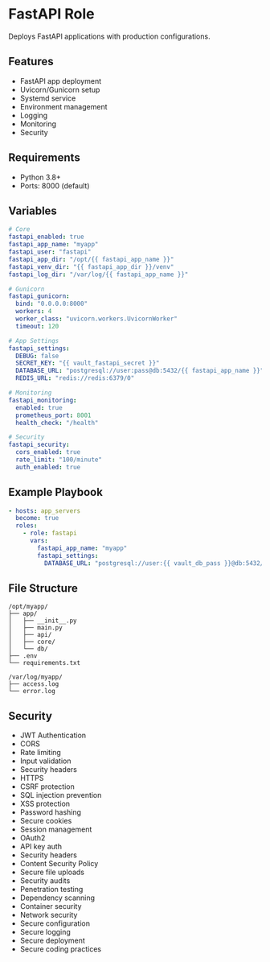 # FastAPI Role

Deploys FastAPI applications with production configurations.

## Features

- FastAPI app deployment
- Uvicorn/Gunicorn setup
- Systemd service
- Environment management
- Logging
- Monitoring
- Security

## Requirements

- Python 3.8+
- Ports: 8000 (default)

## Variables

```yaml
# Core
fastapi_enabled: true
fastapi_app_name: "myapp"
fastapi_user: "fastapi"
fastapi_app_dir: "/opt/{{ fastapi_app_name }}"
fastapi_venv_dir: "{{ fastapi_app_dir }}/venv"
fastapi_log_dir: "/var/log/{{ fastapi_app_name }}"

# Gunicorn
fastapi_gunicorn:
  bind: "0.0.0.0:8000"
  workers: 4
  worker_class: "uvicorn.workers.UvicornWorker"
  timeout: 120

# App Settings
fastapi_settings:
  DEBUG: false
  SECRET_KEY: "{{ vault_fastapi_secret }}"
  DATABASE_URL: "postgresql://user:pass@db:5432/{{ fastapi_app_name }}"
  REDIS_URL: "redis://redis:6379/0"

# Monitoring
fastapi_monitoring:
  enabled: true
  prometheus_port: 8001
  health_check: "/health"

# Security
fastapi_security:
  cors_enabled: true
  rate_limit: "100/minute"
  auth_enabled: true
```

## Example Playbook

```yaml
- hosts: app_servers
  become: true
  roles:
    - role: fastapi
      vars:
        fastapi_app_name: "myapp"
        fastapi_settings:
          DATABASE_URL: "postgresql://user:{{ vault_db_pass }}@db:5432/myapp"
```

## File Structure

```
/opt/myapp/
├── app/
│   ├── __init__.py
│   ├── main.py
│   ├── api/
│   ├── core/
│   └── db/
├── .env
└── requirements.txt

/var/log/myapp/
├── access.log
└── error.log
```

## Security

- JWT Authentication
- CORS
- Rate limiting
- Input validation
- Security headers
- HTTPS
- CSRF protection
- SQL injection prevention
- XSS protection
- Password hashing
- Secure cookies
- Session management
- OAuth2
- API key auth
- Security headers
- Content Security Policy
- Secure file uploads
- Security audits
- Penetration testing
- Dependency scanning
- Container security
- Network security
- Secure configuration
- Secure logging
- Secure deployment
- Secure coding practices
```
